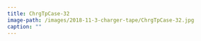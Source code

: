 ```yaml
---
title: ChrgTpCase-32
image-path: /images/2018-11-3-charger-tape/ChrgTpCase-32.jpg
caption: ""
---
```

